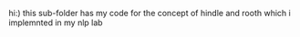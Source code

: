 hi:)
this sub-folder has my code for the concept of hindle and rooth which i implemnted in my nlp lab
